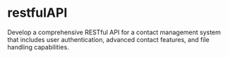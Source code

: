 # restfulAPI
Develop a comprehensive RESTful API for a contact management system that includes  user authentication, advanced contact features, and file handling capabilities. 
